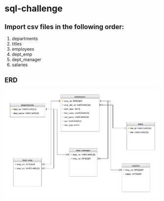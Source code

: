 # sql-challenge

## Import csv files in the following order:
1. departments
2. titles
3. employees
4. dept_emp
5. dept_manager
6. salaries

## ERD 
![ERD](Images/DatabaseDiagram.png)